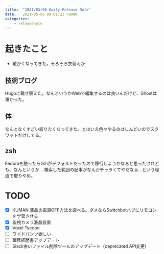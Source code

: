 ```yaml
---
title:  "2021/05/06 Daily Release Note"
date:   2021-05-06 09:01:23 +0900
categories:
    - releasenote
---
```

# 起きたこと

* 暖かくなってきた。そろそろ衣替えか

## 技術ブログ

Hugoに載せ替えた。なんというかWebで編集するのは良いんだけど、Ghostは重かった。

## 体

なんとなくすごい絞りたくなってきた。とはいえ色々やるのはしんどいのでスクワットだけしてる。

## zsh

Fedoraを触ったらzshがデフォルトだったので移行しようかなぁと思ったけれども、なんというか…
検索した範囲の記事がなんかチャラくてやだなぁ…という理由で取りやめ。

# TODO 

- [x] KUMAN 液晶の電源OFF方法を調べる。ダメならSwitchbotハブにリモコンを学習させる
- [x] 監視カメラ液晶設置
- [x] Voxel Tycoon
- [ ] ワイドパンツ欲しい
- [ ] 職務経歴書アップデート
- [ ] Slack古いファイル削除ツールのアップデート（deprecated API変更）